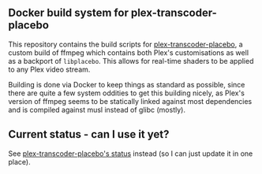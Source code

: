 ## Docker build system for plex-transcoder-placebo

This repository contains the build scripts for [plex-transcoder-placebo](https://github.com/bitnimble/plex-transcoder-placebo), a custom build of ffmpeg which contains both Plex's customisations as well as a backport of `libplacebo`. This allows for real-time shaders to be applied to any Plex video stream.

Building is done via Docker to keep things as standard as possible, since there are quite a few system oddities to get this building nicely, as Plex's version of ffmpeg seems to be statically linked against most dependencies and is compiled against musl instead of glibc (mostly).

## Current status - can I use it yet?

See [plex-transcoder-placebo's status](https://github.com/bitnimble/plex-transcoder-placebo/tree/anon/plex#status) instead (so I can just update it in one place).
